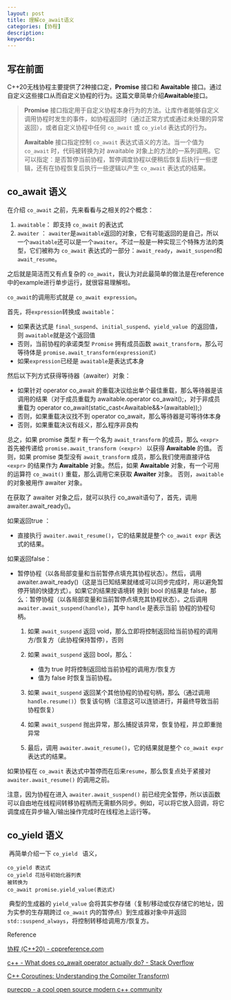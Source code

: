 ```yaml
---
layout: post
title: 理解co_await语义
categories: [协程]
description: 
keywords: 
---
```


## 写在前面

C++20无栈协程主要提供了2种接口定，**Promise** 接口和 **Awaitable** 接口。通过自定义这些接口从而自定义协程的行为。这篇文章简单介绍**Awaitable**接口。

> **Promise** 接口指定用于自定义协程本身行为的方法。让库作者能够自定义调用协程时发生的事件，如协程返回时（通过正常方式或通过未处理的异常返回），或者自定义协程中任何 `co_await` 或 `co_yield` 表达式的行为。
>
> **Awaitable** 接口指定控制 `co_await` 表达式语义的方法。当一个值为 `co_await` 时，代码被转换为对 awaitable 对象上的方法的一系列调用。它可以指定：是否暂停当前协程，暂停调度协程以便稍后恢复后执行一些逻辑，还有在协程恢复后执行一些逻辑以产生 `co_await` 表达式的结果。

## co_await 语义

在介绍 `co_await` 之前，先来看看与之相关的2个概念：

1. `awaitable`： 即支持 `co_await` 的表达式
2. `awaiter`  ： `awaiter`是`awaitable`返回的对象，它有可能返回的是自己，所以一个`awaitable`还可以是一个`awaiter`。不过一般是一种实现三个特殊方法的类型，它们被称为 `co_await` 表达式的一部分：`await_ready`，`await_suspend`和`await_resume`。

之后就是简洁而又有点复杂的 `co_await`，我认为对此最简单的做法是在reference中的example进行单步运行，就很容易理解啦。

`co_await`的调用形式就是 `co_await expression`。

首先，将`expression`转换成 `awaitable`：

+ 如果表达式是 `final_suspend`、`initial_suspend`、`yield_value `的返回值，则 `awaitable`就是这个返回值
+ 否则，当前协程的承诺类型 `Promise` 拥有成员函数 `await_transform`，那么可等待体是 `promise.await_transform(expression式)`
+ 如果`expression`已经是 `awaitable`是表达式本身

然后以下列方式获得等待器（awaiter）对象：

- 如果针对 operator co_await 的重载决议给出单个最佳重载，那么等待器是该调用的结果（对于成员重载为 awaitable.operator co_await();，对于非成员重载为 operator co_await(static_cast<Awaitable&&>(awaitable));）
- 否则，如果重载决议找不到 operator co_await，那么等待器是可等待体本身
- 否则，如果重载决议有歧义，那么程序非良构

总之，如果 promise 类型 `P` 有一个名为 `await_transform` 的成员，那么 `<expr>` 首先被传递给 `promise.await_transform（<expr>）` 以获得 **Awaitable** 的值。 否则，如果 promise 类型没有 `await_transform` 成员，那么我们使用直接评估 `<expr>` 的结果作为 **Awaitable** 对象。然后，如果 **Awaitable** 对象，有一个可用的运算符 `co_await()` 重载，那么调用它来获取 **Awaiter** 对象。 否则，`awaitable` 的对象被用作 awaiter 对象。

在获取了 awaiter 对象之后，就可以执行 co_await语句了，首先，调用 awaiter.await_ready()。

如果返回true ：

+ 直接执行 `awaiter.await_resume()`，它的结果就是整个 `co_await expr` 表达式的结果。

如果返回false：

+ 暂停协程（以各局部变量和当前暂停点填充其协程状态）。然后，调用 awaiter.await_ready()（这是当已知结果就绪或可以同步完成时，用以避免暂停开销的快捷方式）。如果它的结果按语境转 	换到 bool 的结果是 false，那么：暂停协程（以各局部变量和当前暂停点填充其协程状态）。之后调用 `awaiter.await_suspend(handle)`，其中 `handle` 是表示当前	协程的协程句柄。

  1. 如果 `await_suspend` 返回 void，那么立即将控制返回给当前协程的调用方/恢复方（此协程保持暂停），否则
  2. 如果 `await_suspend` 返回 bool，那么：
     + 值为 true 时将控制返回给当前协程的调用方/恢复方
     + 值为 false 时恢复当前协程。

  3. 如果 `await_suspend` 返回某个其他协程的协程句柄，那么（通过调用 `handle.resume()`）恢复该句柄（注意这可以连锁进行，并最终导致当前协程恢复）

  4. 如果 `await_suspend` 抛出异常，那么捕捉该异常，恢复协程，并立即重抛异常

  5. 最后，调用 `awaiter.await_resume()`，它的结果就是整个 `co_await expr` 表达式的结果。

如果协程在 `co_await` 表达式中暂停而在后来`resume`，那么恢复点处于紧接对 `awaiter.await_resume()` 的调用之前。

注意，因为协程在进入 `awaiter.await_suspend()` 前已经完全暂停，所以该函数可以自由地在线程间转移协程柄而无需额外同步。例如，可以将它放入回调，将它调度成在异步输入/输出操作完成时在线程池上运行等。

## co_yield 语义

​	再简单介绍一下 `co_yield ` 语义，

```
co_yield 表达式		
co_yield 花括号初始化器列表	
被转换为
co_await promise.yield_value(表达式)
```

​	典型的生成器的 `yield_value` 会将其实参存储（复制/移动或仅存储它的地址，因为实参的生存期跨过 `co_await` 内的暂停点）到生成器对象中并返回 `std::suspend_always`，将控制转移给调用方/恢复方。

Reference

[协程 (C++20) - cppreference.com](https://zh.cppreference.com/w/cpp/language/coroutines)

[c++ - What does co_await operator actually do? - Stack Overflow](https://stackoverflow.com/questions/50954609/what-does-co-await-operator-actually-do)

[C++ Coroutines: Understanding the Compiler Transform)](https://lewissbaker.github.io/2022/08/27/understanding-the-compiler-transform)

[purecpp - a cool open source modern c++ community](http://purecpp.cn/detail?id=2278)